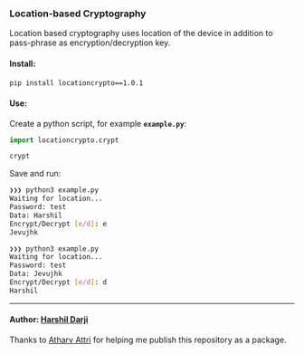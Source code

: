 ### Location-based Cryptography

Location based cryptography uses location of the device in addition to pass-phrase as encryption/decryption key.

#### Install:
```bash
pip install locationcrypto==1.0.1
```

#### Use:
Create a python script, for example **`example.py`**:
```python
import locationcrypto.crypt

crypt
```
Save and run:
```bash
❯❯❯ python3 example.py
Waiting for location...
Password: test
Data: Harshil
Encrypt/Decrypt [e/d]: e
Jevujhk
```
```bash
❯❯❯ python3 example.py
Waiting for location...
Password: test
Data: Jevujhk
Encrypt/Decrypt [e/d]: d
Harshil
```

---
#### Author: [Harshil Darji](https://github.com/harshildarji)

Thanks to [Atharv Attri](https://github.com/Atharv-Attri) for helping me publish this repository as a package.